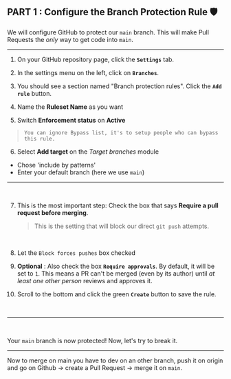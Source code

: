 ## PART 1 : Configure the Branch Protection Rule 🛡️

We will configure GitHub to protect our `main` branch. This will make Pull Requests the _only_ way to get code into `main`.

---

1.  On your GitHub repository page, click the **`Settings`** tab.

2.  In the settings menu on the left, click on **`Branches`**.

3.  You should see a section named "Branch protection rules". Click the **`Add rule`** button.

4.  Name the **Ruleset Name** as you want

5.  Switch **Enforcement status** on **Active**

>     You can ignore Bypass list, it's to setup people who can bypass this rule.

6. Select **Add target** on the _Target branches_ module

- Chose 'include by patterns'
- Enter your default branch (here we use `main`)

---

<br>

7. This is the most important step: Check the box that says **Require a pull request before merging**.

   > This is the setting that will block our direct `git push` attempts.

<br>

8. Let the `Block forces pushes` box checked

9. **Optional** : Also check the box **`Require approvals`**. By default, it will be set to `1`. This means a PR can't be merged (even by its author) until _at least one other person_ reviews and approves it.

10. Scroll to the bottom and click the green **`Create`** button to save the rule.

<br>

---

<br>

Your `main` branch is now protected! Now, let's try to break it.

---

Now to merge on main you have to dev on an other branch, push it on origin and go on Github -> create a Pull Request -> merge it on `main`.
